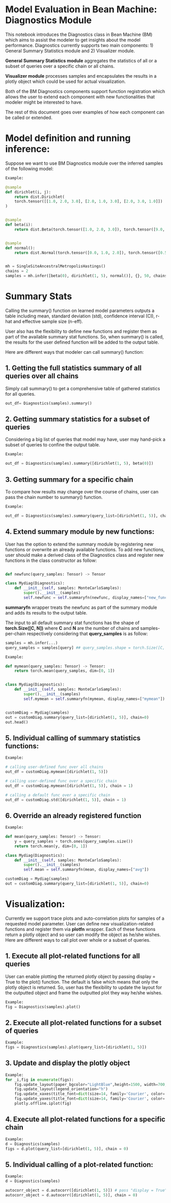 # Model Evaluation in Bean Machine: Diagnostics Module

This notebook introduces the Diagnostics class in Bean Machine (BM) which aims to assist the modeler to get insights about the model performance. Diagnostics currently supports two main components: 1) General Summary Statistics module and 2) Visualizer module.

**General Summary Statistics module** aggregates the statistics of all or a subset of queries over a specific chain or all chains.

**Visualizer module** processes samples and encapsulates the results in a plotly object which could be used for actual visualization.


Both of the BM Diagnostics components support function registration which allows the user to extend each component with new functionalities that modeler might be interested to have.

The rest of this document goes over examples of how each component can be called or extended.


# Model definition and running inference:

Suppose we want to use BM Diagnostics module over the inferred samples of the following model:

```python
Example:

@sample
def dirichlet(i, j):
    return dist.Dirichlet(
    torch.tensor([[1.0, 2.0, 3.0], [2.0, 1.0, 3.0], [2.0, 3.0, 1.0]])
)


@sample
def beta(i):
    return dist.Beta(torch.tensor([1.0, 2.0, 3.0]), torch.tensor([9.0, 8.0, 7.0]))


@sample
def normal():
    return dist.Normal(torch.tensor([0.0, 1.0, 2.0]), torch.tensor([0.5, 1.0, 1.5]))


mh = SingleSiteAncestralMetropolisHastings()
chains = 2
samples = mh.infer([beta(0), dirichlet(1, 5), normal()], {}, 50, chains)
```

# Summary Stats

Calling the summary() function on learned model parameters outputs a table including mean, standard deviation (std), confidence interval (CI), r-hat and effective sample size (n-eff).

User also has the flexibility to define new functions and register them as part of the available summary stat functions. So, when summary() is called, the results for the user defined function will be added to the output table.

Here are different ways that modeler can call summary() function:

## 1. Getting the full statistics summary of all queries over all chains

Simply call summary() to get a comprehensive table of gathered statistics for all queries.

```python
out_df= Diagnostics(samples).summary()
```

## 2. Getting summary statistics for a subset of queries

Considering a big list of queries that model may have, user may hand-pick a subset of queries to confine the output table.

```python
Example:

out_df = Diagnostics(samples).summary([dirichlet(1, 5), beta(0)])
```

## 3. Getting summary for a specific chain

To compare how results may change over the course of chains, user can pass the chain number to summary() function.

```python
Example:

out_df = Diagnostics(samples).summary(query_list=[dirichlet(1, 5)], chain=1)

```
## 4. Extend summary module by new functions:

User has the option to extend the summary module by registering new functions or overwrite an already available functions. To add new functions, user should make a derived class of the Diagnostics class and register new functions in the class constructor as follow:

```python

def newfunc(query_samples: Tensor) -> Tensor

class Mydiag(Diagnostics):
    def __init__(self, samples: MonteCarloSamples):
        super().__init__(samples)
        self.newfunc = self.summaryfn(newfunc, display_names=["new_func"])
```

**summaryfn** wrapper treats the newfunc as part of the summary module and adds its results to the output table.

The input to all default summary stat functions has the shape of **torch.Size([C, N])** where **C** and **N** are the number of chains and samples-per-chain respectively considering that **query_samples** is as follow:

```python
samples = mh.infer(...)
query_samples = samples[query] ## query_samples.shape = torch.Size([C, N])
```

```python
Example:

def mymean(query_samples: Tensor) -> Tensor:
    return torch.mean(query_samples, dim=[0, 1])


class Mydiag(Diagnostics):
    def __init__(self, samples: MonteCarloSamples):
        super().__init__(samples)
        self.mymean = self.summaryfn(mymean, display_names=["mymean"])


customDiag = Mydiag(samples)
out = customDiag.summary(query_list=[dirichlet(1, 5)], chain=0)
out.head()
```

## 5. Individual calling of summary statistics functions:
```python
Example:

# calling user-defined func over all chains
out_df = customDiag.mymean([dirichlet(1, 5)])

# calling user-defined func over a specific chain
out_df = customDiag.mymean([dirichlet(1, 5)], chain = 1)

# calling a default func over a specific chain
out_df = customDiag.std([dirichlet(1, 5)], chain = 1)

```

## 6. Override an already registered function

```python
Example:

def mean(query_samples: Tensor) -> Tensor:
    y = query_samples + torch.ones(query_samples.size())
    return torch.mean(y, dim=[0, 1])

class Mydiag(Diagnostics):
    def __init__(self, samples: MonteCarloSamples):
        super().__init__(samples)
        self.mean = self.summaryfn(mean, display_names=["avg"])

customDiag = Mydiag(samples)
out = customDiag.summary(query_list=[dirichlet(1, 5)], chain=0)
```

# Visualization:
Currently we support trace plots and auto-correlation plots for samples of a requested model parameter. User can define new visualization-related functions and register them via **plotfn** wrapper. Each of these functions return a plotly object and so user can modify the object as he/she wishes. Here are different ways to call plot over whole or a subset of queries.

## 1. Execute all plot-related functions for all queries
User can enable plotting the returned plotly object by passing display = True to the plot() function. The default is false which means that only the plotly object is returned. So, user has the flexibility to update the layout for the outputted object and frame the outputted plot they way he/she wishes.

```python
Example:
fig = Diagnostics(samples).plot()
```

## 2. Execute all plot-related functions for a subset of queries

```python
Example:
figs = Diagnostics(samples).plot(query_list=[dirichlet(1, 5)])
```


## 3. Update and display the plotly object

```python
Example:
for _i,fig in enumerate(figs):
    fig.update_layout(paper_bgcolor="LightBlue",height=1500, width=700,)
    fig.update_layout(legend_orientation="h")
    fig.update_xaxes(title_font=dict(size=14, family='Courier', color='crimson'))
    fig.update_yaxes(title_font=dict(size=14, family='Courier', color='crimson'))
    plotly.offline.iplot(fig)
```
## 4. Execute all plot-related functions for a specific chain

```python
Example:
d = Diagnostics(samples)
figs = d.plot(query_list=[dirichlet(1, 5)], chain = 0)
```
## 5. Individual calling of a plot-related function:


```python
Example:
d = Diagnostics(samples)

autocorr_object = d.autocorr([dirichlet(1, 5)]) # pass "display = True" to output the plot
autocorr_object = d.autocorr([dirichlet(1, 5)], chain = 0)
```
